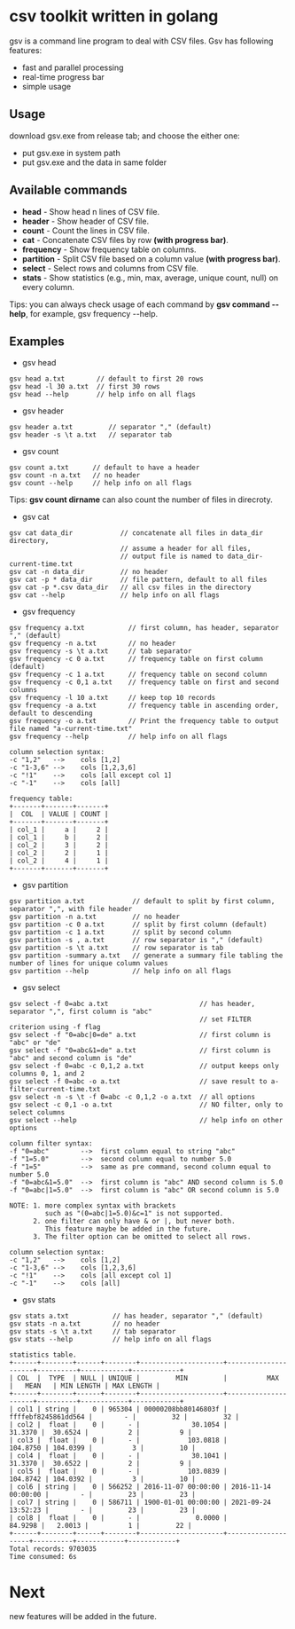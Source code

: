 # csv toolkit written in golang

gsv is a command line program to deal with CSV files. Gsv has following features:

- fast and parallel processing
- real-time progress bar
- simple usage

## Usage
download gsv.exe from release tab; and choose the either one:
- put gsv.exe in system path
- put gsv.exe and the data in same folder

## Available commands
- **head** - Show head n lines of CSV file.
- **header** - Show header of CSV file.
- **count** - Count the lines in CSV file.
- **cat** - Concatenate CSV files by row **(with progress bar)**.
- **frequency** - Show frequency table on columns.
- **partition** - Split CSV file based on a column value **(with progress bar)**.
- **select** - Select rows and columns from CSV file.
- **stats** - Show statistics (e.g., min, max, average, unique count, null) on every column.

Tips: you can always check usage of each command by **gsv command --help**, 
for example, gsv frequency --help.

## Examples

- gsv head
```shell
gsv head a.txt        // default to first 20 rows
gsv head -l 30 a.txt  // first 30 rows
gsv head --help       // help info on all flags
```

- gsv header 
```
gsv header a.txt         // separator "," (default)
gsv header -s \t a.txt   // separator tab
```

- gsv count
```shell
gsv count a.txt      // default to have a header
gsv count -n a.txt   // no header
gsv count --help     // help info on all flags
```
Tips: **gsv count dirname** can also count the number of files in direcroty.

- gsv cat
```shell
gsv cat data_dir            // concatenate all files in data_dir directory, 
                            // assume a header for all files,
                            // output file is named to data_dir-current-time.txt
gsv cat -n data_dir         // no header
gsv cat -p * data_dir       // file pattern, default to all files
gsv cat -p *.csv data_dir   // all csv files in the directory
gsv cat --help              // help info on all flags
```

- gsv frequency
```shell
gsv frequency a.txt           // first column, has header, separator "," (default)
gsv frequency -n a.txt        // no header
gsv frequency -s \t a.txt     // tab separator
gsv frequency -c 0 a.txt      // frequency table on first column (default)
gsv frequency -c 1 a.txt      // frequency table on second column
gsv frequency -c 0,1 a.txt    // frequency table on first and second columns
gsv frequency -l 10 a.txt     // keep top 10 records
gsv frequency -a a.txt        // frequency table in ascending order, default to descending
gsv frequency -o a.txt        // Print the frequency table to output file named "a-current-time.txt"
gsv frequency --help          // help info on all flags

column selection syntax:
-c "1,2"   -->    cols [1,2]
-c "1-3,6" -->    cols [1,2,3,6]
-c "!1"    -->    cols [all except col 1]
-c "-1"    -->    cols [all]

frequency table:
+-------+-------+-------+
|  COL  | VALUE | COUNT |
+-------+-------+-------+
| col_1 |     a |     2 |
| col_1 |     b |     2 |
| col_2 |     3 |     2 |
| col_2 |     2 |     1 |
| col_2 |     4 |     1 |
+-------+-------+-------+
```

- gsv partition
```shell
gsv partition a.txt            // default to split by first column, separator ",", with file header
gsv partition -n a.txt         // no header
gsv partition -c 0 a.txt       // split by first column (default)
gsv partition -c 1 a.txt       // split by second column
gsv partition -s , a.txt       // row separator is "," (default) 
gsv partition -s \t a.txt      // row separator is tab
gsv partition -summary a.txt   // generate a summary file tabling the number of lines for unique column values
gsv partition --help           // help info on all flags
```

- gsv select
```shell
gsv select -f 0=abc a.txt                       // has header, separator ",", first column is "abc"
                                                // set FILTER criterion using -f flag
gsv select -f "0=abc|0=de" a.txt                // first column is "abc" or "de"
gsv select -f "0=abc&1=de" a.txt                // first column is "abc" and second column is "de"
gsv select -f 0=abc -c 0,1,2 a.txt              // output keeps only columns 0, 1, and 2
gsv select -f 0=abc -o a.txt                    // save result to a-filter-current-time.txt
gsv select -n -s \t -f 0=abc -c 0,1,2 -o a.txt  // all options
gsv select -c 0,1 -o a.txt                      // NO filter, only to select columns
gsv select --help                               // help info on other options
	
column filter syntax:
-f "0=abc"        -->  first column equal to string "abc"
-f "1=5.0"        -->  second column equal to number 5.0
-f "1=5"          -->  same as pre command, second column equal to number 5.0
-f "0=abc&1=5.0"  -->  first column is "abc" AND second column is 5.0
-f "0=abc|1=5.0"  -->  first column is "abc" OR second column is 5.0

NOTE: 1. more complex syntax with brackets 
	     such as "(0=abc|1=5.0)&c=1" is not supported.
      2. one filter can only have & or |, but never both. 
	     This feature maybe be added in the future.
      3. The filter option can be omitted to select all rows.
	     
column selection syntax:
-c "1,2"   -->    cols [1,2]
-c "1-3,6" -->    cols [1,2,3,6]
-c "!1"    -->    cols [all except col 1]
-c "-1"    -->    cols [all]
```

- gsv stats
```shell
gsv stats a.txt           // has header, separator "," (default)
gsv stats -n a.txt        // no header
gsv stats -s \t a.txt     // tab separator
gsv stats --help          // help info on all flags

statistics table.
+------+--------+------+--------+---------------------+---------------------+----------+------------+------------+
| COL  |  TYPE  | NULL | UNIQUE |         MIN         |          MAX        |   MEAN   | MIN LENGTH | MAX LENGTH |
+------+--------+------+--------+---------------------+---------------------+----------+------------+------------+
| col1 | string |    0 | 965304 | 00000208bb80146803f | ffffebf8245861dd564 |        - |         32 |         32 |
| col2 |  float |    0 |      - |             30.1054 |             31.3370 |  30.6524 |          2 |          9 |
| col3 |  float |    0 |      - |            103.0818 |            104.8750 | 104.0399 |          3 |         10 |
| col4 |  float |    0 |      - |             30.1041 |             31.3370 |  30.6522 |          2 |          9 |
| col5 |  float |    0 |      - |            103.0839 |            104.8742 | 104.0392 |          3 |         10 |
| col6 | string |    0 | 566252 | 2016-11-07 00:00:00 | 2016-11-14 00:00:00 |        - |         23 |         23 |
| col7 | string |    0 | 586711 | 1900-01-01 00:00:00 | 2021-09-24 13:52:23 |        - |         23 |         23 |
| col8 |  float |    0 |      - |              0.0000 |             84.9298 |   2.0013 |          1 |         22 |
+------+--------+------+--------+---------------------+--------------- -----+----------+------------+------------+
Total records: 9703035
Time consumed: 6s
```

# Next
new features will be added in the future.
